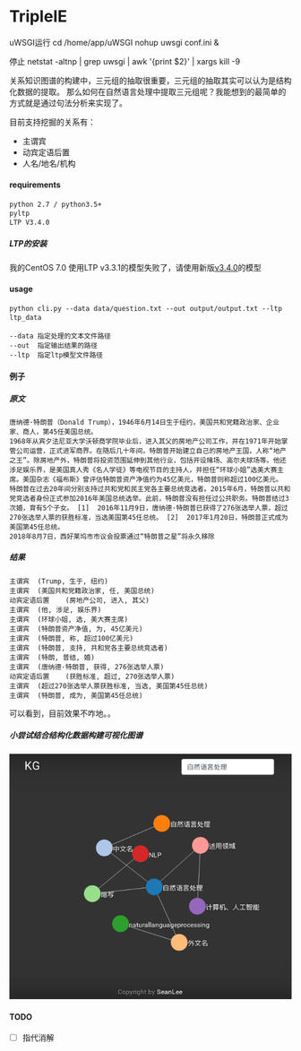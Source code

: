 # TripleIE

uWSGI运行
cd /home/app/uWSGI
nohup uwsgi conf.ini &

停止
netstat -altnp | grep uwsgi | awk '{print $2}' | xargs kill -9

关系知识图谱的构建中，三元组的抽取很重要，三元组的抽取其实可以认为是结构化数据的提取。
那么如何在自然语言处理中提取三元组呢？我能想到的最简单的方式就是通过句法分析来实现了。

目前支持挖掘的关系有：
- 主谓宾
- 动宾定语后置
- 人名/地名/机构

#### requirements
```
python 2.7 / python3.5+
pyltp
LTP V3.4.0
```

##### LTP的安装
我的CentOS 7.0 使用LTP v3.3.1的模型失败了，请使用新版[v3.4.0](http://ltp.ai/download.html)的模型

#### usage

```
python cli.py --data data/question.txt --out output/output.txt --ltp ltp_data

--data 指定处理的文本文件路径
--out  指定输出结果的路径
--ltp  指定ltp模型文件路径
```
#### 例子

##### 原文

```
唐纳德·特朗普（Donald Trump），1946年6月14日生于纽约，美国共和党籍政治家、企业家、商人，第45任美国总统。
1968年从宾夕法尼亚大学沃顿商学院毕业后，进入其父的房地产公司工作，并在1971年开始掌管公司运营，正式进军商界。在随后几十年间，特朗普开始建立自己的房地产王国，人称“地产之王”。除房地产外，特朗普将投资范围延伸到其他行业，包括开设赌场、高尔夫球场等。他还涉足娱乐界，是美国真人秀《名人学徒》等电视节目的主持人，并担任“环球小姐”选美大赛主席。美国杂志《福布斯》曾评估特朗普资产净值约为45亿美元，特朗普则称超过100亿美元。
特朗普在过去20年间分别支持过共和党和民主党各主要总统竞选者。2015年6月，特朗普以共和党竞选者身份正式参加2016年美国总统选举。此前，特朗普没有担任过公共职务。特朗普结过3次婚，育有5个子女。 [1]  2016年11月9日，唐纳德·特朗普已获得了276张选举人票，超过270张选举人票的获胜标准，当选美国第45任总统。 [2]  2017年1月20日，特朗普正式成为美国第45任总统。
2018年8月7日，西好莱坞市市议会投票通过“特朗普之星”将永久移除
```
##### 结果
```
主谓宾  (Trump, 生于, 纽约)                                                                                                                           
主谓宾  (美国共和党籍政治家, 任, 美国总统) 
动宾定语后置    (房地产公司, 进入, 其父) 
主谓宾  (他, 涉足, 娱乐界) 
主谓宾  (环球小姐, 选, 美大赛主席) 
主谓宾  (特朗普资产净值, 为, 45亿美元) 
主谓宾  (特朗普, 称, 超过100亿美元) 
主谓宾  (特朗普, 支持, 共和党各主要总统竞选者) 
主谓宾  (特朗, 普结, 婚) 
主谓宾  (唐纳德·特朗普, 获得, 276张选举人票) 
动宾定语后置    (获胜标准, 超过, 270张选举人票) 
主谓宾  (超过270张选举人票获胜标准, 当选, 美国第45任总统) 
主谓宾  (特朗普, 成为, 美国第45任总统)
```
可以看到，目前效果不咋地。。

##### 小尝试结合结构化数据构建可视化图谱
![kg](images/kg.png)

#### TODO
- [ ] 指代消解

